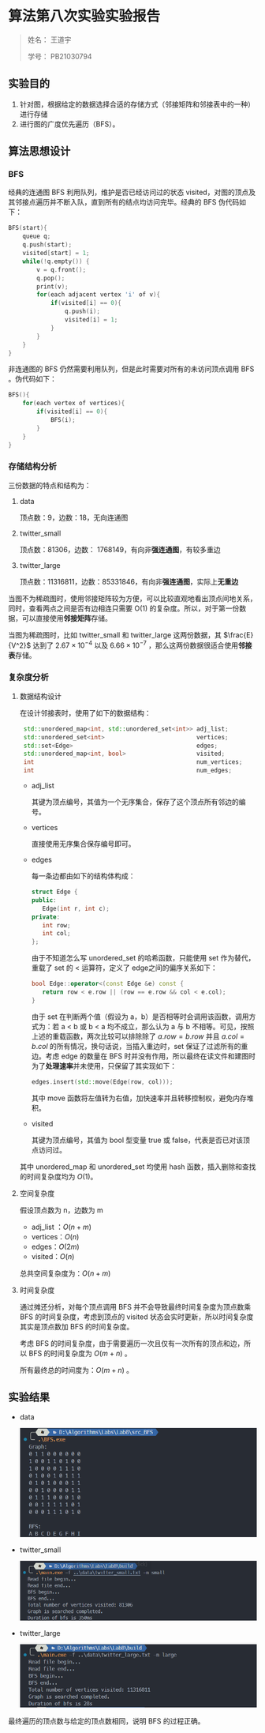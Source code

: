 # 算法第八次实验实验报告

> 姓名：  王道宇
>
> 学号：  PB21030794

## 实验目的

1. 针对图，根据给定的数据选择合适的存储方式（邻接矩阵和邻接表中的一种）进行存储
2. 进行图的广度优先遍历（BFS）。

## 算法思想设计

### BFS

经典的连通图 BFS 利用队列，维护是否已经访问过的状态 visited，对图的顶点及其邻接点遍历并不断入队，直到所有的结点均访问完毕。经典的 BFS 伪代码如下：

```cpp
BFS(start){	
	queue q;
    q.push(start);
    visited[start] = 1;
    while(!q.empty()) {
        v = q.front();
        q.pop();
        print(v);
        for(each adjacent vertex 'i' of v){
            if(visited[i] == 0){
                q.push(i);
                visited[i] = 1;
            }
        }
    }
}
```

非连通图的 BFS 仍然需要利用队列，但是此时需要对所有的未访问顶点调用 BFS 。伪代码如下：

```cpp
BFS(){
    for(each vertex of vertices){
        if(visited[i] == 0){
			BFS(i);
        }
	}
}
```

### 存储结构分析

三份数据的特点和结构为：

1. data

   顶点数：9，边数：18，无向连通图

2. twitter_small

   顶点数：81306，边数： 1768149，有向非**强连通图**，有较多重边

3. twitter_large

   顶点数：11316811，边数：85331846，有向非**强连通图**，实际上**无重边**

当图不为稀疏图时，使用邻接矩阵较为方便，可以比较直观地看出顶点间地关系，同时，查看两点之间是否有边相连只需要 O(1) 的复杂度。所以，对于第一份数据，可以直接使用**邻接矩阵**存储。

当图为稀疏图时，比如 twitter_small 和 twitter_large 这两份数据，其 $\frac{E}{V^2}$ 达到了 $2.67\times10^{-4}$ 以及 $6.66\times10^{-7}$ ，那么这两份数据很适合使用**邻接表**存储。

### 复杂度分析

1. 数据结构设计

   在设计邻接表时，使用了如下的数据结构：

   ```cpp
   	std::unordered_map<int, std::unordered_set<int>> adj_list;
   	std::unordered_set<int>							 vertices;
   	std::set<Edge>									 edges;
   	std::unordered_map<int, bool>					 visited;
   	int												 num_vertices;
   	int												 num_edges;
   ```

   - adj_list

     其键为顶点编号，其值为一个无序集合，保存了这个顶点所有邻边的编号。

   - vertices

     直接使用无序集合保存编号即可。

   - edges

     每一条边都由如下的结构体构成：

     ```cpp
     struct Edge {
     public:
     	Edge(int r, int c);
     private:
     	int row;
     	int col;
     };
     ```
     
     由于不知道怎么写 unordered_set 的哈希函数，只能使用 set 作为替代，重载了 set 的 < 运算符，定义了 edge之间的偏序关系如下：
     
     ```cpp
     bool Edge::operator<(const Edge &e) const {
     	return row < e.row || (row == e.row && col < e.col);
     }
     ```
     
     由于 set 在判断两个值（假设为 a，b）是否相等时会调用该函数，调用方式为：若 a < b 或 b < a 均不成立，那么认为 a 与 b 不相等。可见，按照上述的重载函数，两次比较可以排除除了 $a.row = b.row$ 并且 $a.col = b.col$ 的所有情况，换句话说，当插入重边时，set 保证了过滤所有的重边。考虑 edge 的数量在 BFS 时并没有作用，所以最终在读文件和建图时为了**处理速率**并未使用，只保留了其实现如下：
     
     ```cpp
     edges.insert(std::move(Edge(row, col)));
     ```
     
     其中 move 函数将左值转为右值，加快速率并且转移控制权，避免内存堆积。
     
   - visited

     其键为顶点编号，其值为 bool 型变量 true 或 false，代表是否已对该顶点访问过。

   其中 unordered_map 和 unordered_set 均使用 hash 函数，插入删除和查找的时间复杂度均为 $O(1)$。

2. 空间复杂度

   假设顶点数为 n，边数为 m

   - adj_list ：$O(n + m)$
   - vertices：$O(n)$
   - edges：$O(2m)$
   - visited：$O(n)$

   总共空间复杂度为：$O(n + m)$

3. 时间复杂度

   通过摊还分析，对每个顶点调用 BFS 并不会导致最终时间复杂度为顶点数乘 BFS 的时间复杂度，考虑到顶点的 visited 状态会实时更新，所以时间复杂度其实是顶点数加 BFS 的时间复杂度。

   考虑 BFS 的时间复杂度，由于需要遍历一次且仅有一次所有的顶点和边，所以 BFS 的时间复杂度为 $O(m + n)$ 。

   所有最终总的时间度为：$O(m + n)$ 。

## 实验结果

- data

  ![](assets/3.png)

- twitter_small

  ![](assets/2.png)

- twitter_large

  ![](assets/1.png)

最终遍历的顶点数与给定的顶点数相同，说明 BFS 的过程正确。
